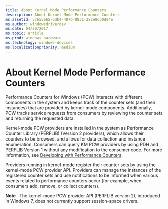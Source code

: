 ```yaml
---
title: About Kernel Mode Performance Counters
description: About Kernel Mode Performance Counters
ms.assetid: 57655e65-6db4-487d-8831-282e8d30d84e
ms.author: windowsdriverdev
ms.date: 04/20/2017
ms.topic: article
ms.prod: windows-hardware
ms.technology: windows-devices
ms.localizationpriority: medium
---
```


# About Kernel Mode Performance Counters


Performance Counters for Windows (PCW) interacts with different components in the system and keeps track of the counter sets (and their instances) that are provided by kernel-mode components. Additionally, PCW tracks service requests from consumers by reviewing the counter sets and returning the requested data.

Kernel-mode PCW providers are installed in the system as Performance Counter Library (PERFLIB) (Version 2 providers), which allows their counters to be browsed, and allows for data collection and instance enumeration. Consumers can query KM PCW providers by using PDH and PERFLIB Version 1 without any modification to the consumer code. For more information, see [Developing with Performance Counters](http://go.microsoft.com/fwlink/p/?linkid=144623).

Providers running in kernel-mode register their counter sets by using the kernel-mode PCW provider API. Providers can manage the instances of the registered counter sets and use notifications to be informed when various events related to performance counters occur (for example, when consumers add, remove, or collect counters).

**Note**   The kernel-mode PCW provider API (PERFLIB version 2), introduced in Windows 7, does not currently support session-space drivers.

 

 

 





